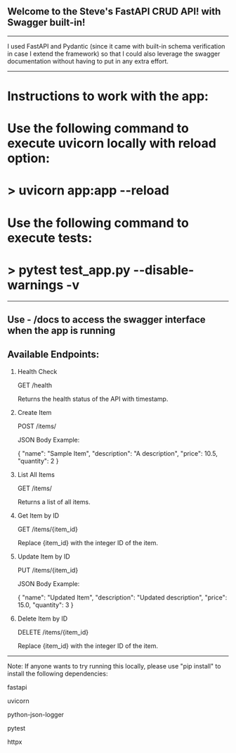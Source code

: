 ## Welcome to the Steve's FastAPI CRUD API! with Swagger built-in!
---
I used FastAPI and Pydantic (since it came with built-in schema verification in case I extend the framework) so that I could also leverage the swagger documentation without having to put in any extra effort.

---
# Instructions to work with the app:

# Use the following command to execute uvicorn locally with reload option:

# > uvicorn app:app --reload

# Use the following command to execute tests:

# > pytest test_app.py --disable-warnings -v
---
Use - /docs to access the swagger interface when the app is running
---

## Available Endpoints:

1. Health Check
   
   GET /health
   
   Returns the health status of the API with timestamp.

2. Create Item
   
   POST /items/
   
   JSON Body Example:
   
   {
   "name": "Sample Item",
   "description": "A description",
   "price": 10.5,
   "quantity": 2
   }

3. List All Items
   
   GET /items/
   
   Returns a list of all items.

4. Get Item by ID
   
   GET /items/{item_id}
   
   Replace {item_id} with the integer ID of the item.

5. Update Item by ID
   
   PUT /items/{item_id}
   
   JSON Body Example:
   
   {
   "name": "Updated Item",
   "description": "Updated description",
   "price": 15.0,
   "quantity": 3
   }

6. Delete Item by ID

   DELETE /items/{item_id}
   
   Replace {item_id} with the integer ID of the item.


---

Note: If anyone wants to try running this locally, please use "pip install" to install the following dependencies:

fastapi

uvicorn

python-json-logger

pytest

httpx
